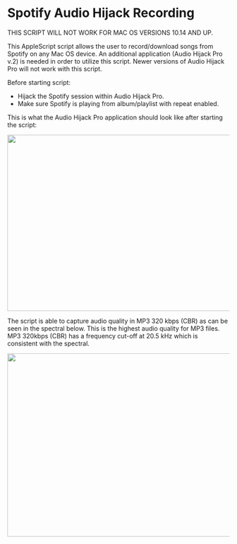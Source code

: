 # Spotify Audio Hijack Recording

THIS SCRIPT WILL NOT WORK FOR MAC OS VERSIONS 10.14 AND UP.

This AppleScript script allows the user to record/download songs from Spotify on any Mac OS device. An additional application (Audio Hijack Pro v.2) is needed in order to utilize this script. Newer versions of Audio Hijack Pro will not work with this script.

Before starting script:
* Hijack the Spotify session within Audio Hijack Pro.
* Make sure Spotify is playing from album/playlist with repeat enabled.

This is what the Audio Hijack Pro application should look like after starting the script:

<p align="center">
  <img src="https://i.imgur.com/pL4lfih.png" width="616" height="399">
</p>

The script is able to capture audio quality in MP3 320 kbps (CBR) as can be seen in the spectral below. This is the highest audio quality for MP3 files. MP3 320kbps (CBR) has a frequency cut-off at 20.5 kHz which is consistent with the spectral.

<p align="center">
  <img src="https://i.imgur.com/t0SpAzq.png" width="616" height="415">
</p>

